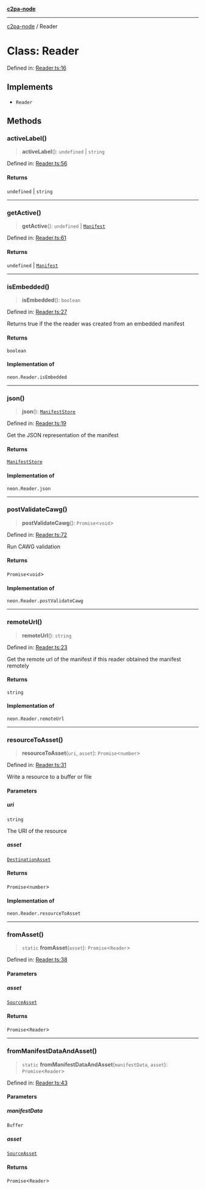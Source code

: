 [**c2pa-node**](../README.md)

***

[c2pa-node](../README.md) / Reader

# Class: Reader

Defined in: [Reader.ts:16](https://github.com/contentauth/c2pa-node-v2/blob/5303c5fd1e9a72d23f327699b48a7620e901a41c/js-src/Reader.ts#L16)

## Implements

- `Reader`

## Methods

### activeLabel()

> **activeLabel**(): `undefined` \| `string`

Defined in: [Reader.ts:56](https://github.com/contentauth/c2pa-node-v2/blob/5303c5fd1e9a72d23f327699b48a7620e901a41c/js-src/Reader.ts#L56)

#### Returns

`undefined` \| `string`

***

### getActive()

> **getActive**(): `undefined` \| [`Manifest`](../interfaces/Manifest.md)

Defined in: [Reader.ts:61](https://github.com/contentauth/c2pa-node-v2/blob/5303c5fd1e9a72d23f327699b48a7620e901a41c/js-src/Reader.ts#L61)

#### Returns

`undefined` \| [`Manifest`](../interfaces/Manifest.md)

***

### isEmbedded()

> **isEmbedded**(): `boolean`

Defined in: [Reader.ts:27](https://github.com/contentauth/c2pa-node-v2/blob/5303c5fd1e9a72d23f327699b48a7620e901a41c/js-src/Reader.ts#L27)

Returns true if the the reader was created from an embedded manifest

#### Returns

`boolean`

#### Implementation of

`neon.Reader.isEmbedded`

***

### json()

> **json**(): [`ManifestStore`](../interfaces/ManifestStore.md)

Defined in: [Reader.ts:19](https://github.com/contentauth/c2pa-node-v2/blob/5303c5fd1e9a72d23f327699b48a7620e901a41c/js-src/Reader.ts#L19)

Get the JSON representation of the manifest

#### Returns

[`ManifestStore`](../interfaces/ManifestStore.md)

#### Implementation of

`neon.Reader.json`

***

### postValidateCawg()

> **postValidateCawg**(): `Promise`\<`void`\>

Defined in: [Reader.ts:72](https://github.com/contentauth/c2pa-node-v2/blob/5303c5fd1e9a72d23f327699b48a7620e901a41c/js-src/Reader.ts#L72)

Run CAWG validation

#### Returns

`Promise`\<`void`\>

#### Implementation of

`neon.Reader.postValidateCawg`

***

### remoteUrl()

> **remoteUrl**(): `string`

Defined in: [Reader.ts:23](https://github.com/contentauth/c2pa-node-v2/blob/5303c5fd1e9a72d23f327699b48a7620e901a41c/js-src/Reader.ts#L23)

Get the remote url of the manifest if this reader obtained the manifest remotely

#### Returns

`string`

#### Implementation of

`neon.Reader.remoteUrl`

***

### resourceToAsset()

> **resourceToAsset**(`uri`, `asset`): `Promise`\<`number`\>

Defined in: [Reader.ts:31](https://github.com/contentauth/c2pa-node-v2/blob/5303c5fd1e9a72d23f327699b48a7620e901a41c/js-src/Reader.ts#L31)

Write a resource to a buffer or file

#### Parameters

##### uri

`string`

The URI of the resource

##### asset

[`DestinationAsset`](../type-aliases/DestinationAsset.md)

#### Returns

`Promise`\<`number`\>

#### Implementation of

`neon.Reader.resourceToAsset`

***

### fromAsset()

> `static` **fromAsset**(`asset`): `Promise`\<`Reader`\>

Defined in: [Reader.ts:38](https://github.com/contentauth/c2pa-node-v2/blob/5303c5fd1e9a72d23f327699b48a7620e901a41c/js-src/Reader.ts#L38)

#### Parameters

##### asset

[`SourceAsset`](../type-aliases/SourceAsset.md)

#### Returns

`Promise`\<`Reader`\>

***

### fromManifestDataAndAsset()

> `static` **fromManifestDataAndAsset**(`manifestData`, `asset`): `Promise`\<`Reader`\>

Defined in: [Reader.ts:43](https://github.com/contentauth/c2pa-node-v2/blob/5303c5fd1e9a72d23f327699b48a7620e901a41c/js-src/Reader.ts#L43)

#### Parameters

##### manifestData

`Buffer`

##### asset

[`SourceAsset`](../type-aliases/SourceAsset.md)

#### Returns

`Promise`\<`Reader`\>
